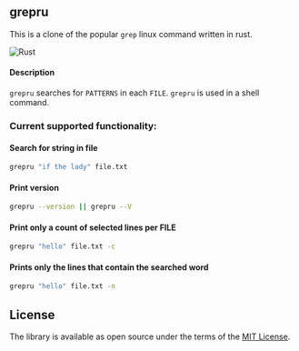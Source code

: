 ## grepru
This is a clone of the popular ```grep``` linux command written in rust.

![Rust](https://github.com/AlexJuca/grepru/workflows/Rust/badge.svg)

#### Description

`grepru` searches for `PATTERNS` in each `FILE`.
`grepru` is used in a shell command.


### Current supported functionality:

#### Search for string in file
```bash
grepru "if the lady" file.txt

```

#### Print version
```bash
grepru --version || grepru --V

```

#### Print only a count of selected lines per FILE
```bash
grepru "hello" file.txt -c
```

#### Prints only the lines that contain the searched word
```bash
grepru "hello" file.txt -n
```
License
----------------

The library is available as open source under the terms of the [MIT License](http://opensource.org/licenses/MIT).
